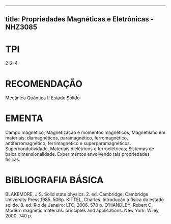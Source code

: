 
---
title: Propriedades Magnéticas e Eletrônicas - NHZ3085 
---

# TPI

2-2-4

# RECOMENDAÇÃO

Mecânica Quântica I; Estado Sólido

# EMENTA

Campo magnético; Magnetização e momentos magnéticos; Magnetismo em materiais: diamagnéticos, paramagnético, ferromagnético, antiferromagnético, ferrimagnético e superparamagnéticos. Supercondutividade. Materiais dielétricos e ferroelétricos; Sistemas de baixa dimensionalidade. Experimentos envolvendo tais propriedades físicas.

# BIBLIOGRAFIA BÁSICA

BLAKEMORE, J S. Solid state physics. 2. ed. Cambridge: Cambridge University Press,1985. 506p.
KITTEL, Charles. Introdução a física do estado solido. 8. ed. Rio de Janeiro: LTC, 2006. 578 p.
O'HANDLEY, Robert C. Modern magnetic materials: principles and applications. New York: Wiley, 2000. 740 p.
        